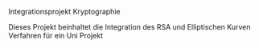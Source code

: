 Integrationsprojekt Kryptographie

Dieses Projekt beinhaltet die Integration des RSA und Elliptischen Kurven Verfahren für ein Uni Projekt
